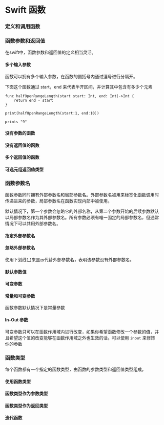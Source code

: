 # Swift 函数

### 定义和调用函数

### 函数参数和返回值

在swift中，函数参数和返回值的定义相当灵活。

#### 多个输入参数

函数可以拥有多个输入参数，在函数的圆括号内通过逗号进行分隔开。

下面这个函数通过 start，end 来代表半开区间，并计算其中包含有多少个元素

```
func halfOpenRangeLength(start start: Int, end: Int)->Int {
	return end - start
}

print(halfOpenRangeLength(start:1, end:10))

prints "9"
```

#### 没有参数的函数

#### 没有返回值的函数

#### 多个返回值的函数

#### 可选元组返回值类型

### 函数参数名

函数参数同时拥有外部参数名和局部参数名。外部参数名被用来标签化函数调用时传递进来的参数，局部参数名在函数实现内部中被使用。

默认情况下，第一个参数会忽略它的外部名称，从第二个参数开始的后续参数默认以局部参数名作为其外部参数名。所有参数必须有唯一固定的局部参数名，但通常情况下可以共用外部参数名。

#### 指定外部参数名

#### 忽略外部参数名

使用下划线(_)来显示代替外部参数名，表明该参数没有外部参数名。

#### 默认参数值

#### 可变参数

#### 常量和可变参数

函数参数默认情况下是常量参数

#### In-Out 参数

可变参数只可以在函数作用域内进行改变，如果你希望函数修改一个参数的值，并且希望这个值的改变能够在函数作用域之外也生效的话。可以使用 `inout` 来修饰你的参数


### 函数类型

每个函数都有一个指定的函数类型，由函数的参数类型和返回值类型组成。

#### 使用函数类型


#### 函数类型作为参数类型

#### 函数类型作为返回类型

#### 迭代函数
